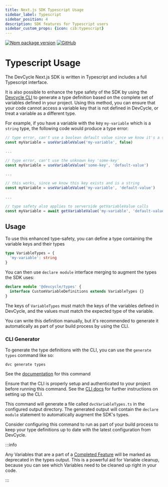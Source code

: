```yaml
---
title: Next.js SDK Typescript Usage
sidebar_label: Typescript
sidebar_position: 4
description: SDK features for Typescript users
sidebar_custom_props: {icon: cib:typescript}
---
```


[![Npm package version](https://badgen.net/npm/v/@devcycle/nextjs-sdk)](https://www.npmjs.com/package/@devcycle/nextjs-sdk)
[![GitHub](https://img.shields.io/github/stars/devcyclehq/js-sdks.svg?style=social&label=Star&maxAge=2592000)](https://github.com/devcyclehq/js-sdks)

# Typescript Usage

The DevCycle Next.js SDK is written in Typescript and includes a full Typescript interface.

It is also possible to enhance the type safety of the SDK by using the
[Devcycle CLI](/cli) to generate a type definition
based on the complete set of variables defined in your project. Using this method, you can ensure that your code
cannot access a variable key that is not defined in DevCycle, or treat a variable as a different type.

For example, if you have a variable with the key `my-variable` which is a `string` type, the following code would
produce a type error:

```typescript
// type error, can't use a boolean default value since we know it's a string
const myVariable = useVariableValue('my-variable', false)

...

// type error, can't use the unknown key 'some-key'
const myVariable = useVariableValue('some-key', 'default-value')

...

// this works, since we know this key exists and is a string
const myVariable = useVariableValue('my-variable', 'default-value')
  
...

// type safety also applies to serverside getVariableValue calls
const myVariable = await getVariableValue('my-variable', 'default-value')
```

## Usage
To use this enhanced type-safety, you can define a type containing the variable keys and their types

```typescript
type VariableTypes = {
  'my-variable': string
}
````

You can then use `declare module` interface merging to augment the types the SDK uses:
```typescript
declare module '@devcycle/types' {
  interface CustomVariableDefinitions extends VariableTypes {}
}
```

The keys of `VariableTypes` must match the keys of the variables defined in DevCycle, and the values must match the
expected type of the variable.

You can write this definition manually, but it's recommended to generate it automatically as part of your build process
by using the CLI.

### CLI Generator

To generate the type definitions with the CLI, you can use the `generate types` command like so:

```shell
dvc generate types
```

See the [documentation](https://github.com/DevCycleHQ/cli/blob/main/docs/generate.md#dvc-generate-types) for this command

Ensure that the CLI is properly setup and authenticated to your project before running this command. See the [CLI docs](/cli)
for further instructions on setting up the CLI.

This command will generate a file called `dvcVariableTypes.ts` in the configured output directory. The generated output will contain the `declare module` statement to automatically augment the SDK's types.

Consider configuring this command to run as part of your build process to keep your type definitions up to date with
the latest configuration from DevCycle.

:::info

Any Variables that are a part of a [Completed Feature](https://docs.devcycle.com/platform/feature-flags/status-and-lifecycle#completing-a-feature) will be marked as deprecated in the types output. This is a powerful aid for Variable cleanup, because you can see which Variables need to be cleaned up right in your code.

:::
